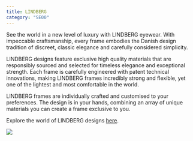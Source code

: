 ```yaml
---
title: LINDBERG
category: "SE00"
---
```


<div class="employee-heading">
See the world in a new level of luxury with LINDBERG eyewear. With impeccable craftsmanship, every frame embodies the Danish design tradition of discreet, classic elegance and carefully considered simplicity.

<p>LINDBERG designs feature exclusive high quality materials that are responsibly sourced and selected for timeless elegance and exceptional strength. Each frame is carefully engineered with patent technical innovations, making LINDBERG frames incredibly strong and flexible, yet one of the lightest and most comfortable in the world.

LINDBERG frames are individually crafted and customised to your preferences. The design is in your hands, combining an array of unique materials you can create a frame exclusive to you.

Explore the world of LINDBERG designs <a href="http://lindberg.com">here</a>.

![](/uploads/frame.jpg)

</div>
